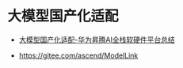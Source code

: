 # 大模型国产化适配



- [大模型国产化适配-华为昇腾AI全栈软硬件平台总结](https://github.com/liguodongiot/llm-action/blob/main/docs/llm_localization/%E5%A4%A7%E6%A8%A1%E5%9E%8B%E5%9B%BD%E4%BA%A7%E5%8C%96%E9%80%82%E9%85%8D-%E5%8D%8E%E4%B8%BA%E6%98%87%E8%85%BEAI%E5%85%A8%E6%A0%88%E8%BD%AF%E7%A1%AC%E4%BB%B6%E5%B9%B3%E5%8F%B0%E6%80%BB%E7%BB%93.md)



- https://gitee.com/ascend/ModelLink





